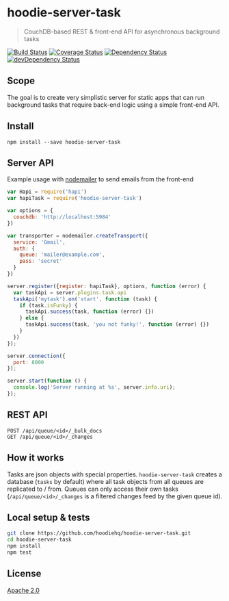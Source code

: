 # hoodie-server-task

> CouchDB-based REST & front-end API for asynchronous background tasks

[![Build Status](https://travis-ci.org/hoodiehq/hoodie-server-task.svg?branch=master)](https://travis-ci.org/hoodiehq/hoodie-server-task)
[![Coverage Status](https://coveralls.io/repos/hoodiehq/hoodie-server-task/badge.svg?branch=master)](https://coveralls.io/r/hoodiehq/hoodie-server-task?branch=master)
[![Dependency Status](https://david-dm.org/hoodiehq/hoodie-server-task.svg)](https://david-dm.org/hoodiehq/hoodie-server-task)
[![devDependency Status](https://david-dm.org/hoodiehq/hoodie-server-task/dev-status.svg)](https://david-dm.org/hoodiehq/hoodie-server-task#info=devDependencies)

## Scope

The goal is to create very simplistic server for static apps that can
run background tasks that require back-end logic using a simple front-end
API.

## Install

```
npm install --save hoodie-server-task
```


## Server API

Example usage with [nodemailer](https://www.npmjs.com/package/nodemailer) to
send emails from the front-end

```js
var Hapi = require('hapi')
var hapiTask = require('hoodie-server-task')

var options = {
  couchdb: 'http://localhost:5984'
})

var transporter = nodemailer.createTransport({
  service: 'Gmail',
  auth: {
    queue: 'mailer@example.com',
    pass: 'secret'
  }
})

server.register({register: hapiTask}, options, function (error) {
  var taskApi = server.plugins.task.api
  taskApi('mytask').on('start', function (task) {
    if (task.isFunky) {
      taskApi.success(task, function (error) {})
    } else {
      taskApi.success(task, 'you not funky!', function (error) {})
    }
  })
});

server.connection({
  port: 8000
});

server.start(function () {
  console.log('Server running at %s', server.info.uri);
});
```

## REST API

```
POST /api/queue/<id>/_bulk_docs
GET /api/queue/<id>/_changes
```

## How it works

Tasks are json objects with special properties. `hoodie-server-task` creates a
database (`tasks` by default) where all task objects from all queues are
replicated to / from. Queues can only access their own tasks
(`/api/queue/<id>/_changes` is a filtered changes feed by the given queue id).

## Local setup & tests

```bash
git clone https://github.com/hoodiehq/hoodie-server-task.git
cd hoodie-server-task
npm install
npm test
```

## License

[Apache 2.0](http://www.apache.org/licenses/LICENSE-2.0)
